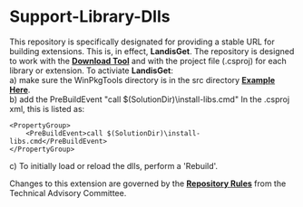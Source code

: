# Support-Library-Dlls
This repository is specifically designated for providing a stable URL for building extensions.  This is, in effect, **LandisGet**.  The repository is designed to work with the [**Download Tool**](https://github.com/LANDIS-II-Foundation/Tool-Download-Current-Dlls) and with the project file (.csproj) for each library or extension.  To activiate **LandisGet**:  
a) make sure the WinPkgTools directory  is in the src directory [**Example Here**](https://github.com/LANDIS-II-Foundation/Tool-Download-Current-Dlls).  
b) add the PreBuildEvent "call $(SolutionDir)\install-libs.cmd" In the .csproj xml, this is listed as: 
```
<PropertyGroup>
    <PreBuildEvent>call $(SolutionDir)\install-libs.cmd</PreBuildEvent>
</PropertyGroup>
```

c) To initially load or reload the dlls, perform a 'Rebuild'.

Changes to this extension are governed by the [**Repository Rules**](https://sites.google.com/site/landismodel/developers) from the Technical Advisory Committee.



